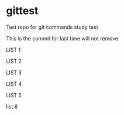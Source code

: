 # gittest
Test repo for git commands study test

This is the commit for last time will not remove


LIST 1

LIST 2

LIST 3

LIST 4

LIST 5

list 6
